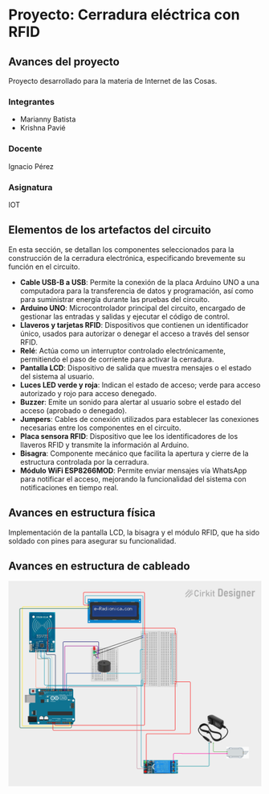 # Proyecto: Cerradura eléctrica con RFID

## Avances del proyecto

Proyecto desarrollado para la materia de Internet de las Cosas.

### Integrantes

- Marianny Batista  
- Krishna Pavié  

### Docente

Ignacio Pérez  

### Asignatura

IOT  

## Elementos de los artefactos del circuito

En esta sección, se detallan los componentes seleccionados para la construcción de la cerradura electrónica, especificando brevemente su función en el circuito.

- **Cable USB-B a USB**: Permite la conexión de la placa Arduino UNO a una computadora para la transferencia de datos y programación, así como para suministrar energía durante las pruebas del circuito.
- **Arduino UNO**: Microcontrolador principal del circuito, encargado de gestionar las entradas y salidas y ejecutar el código de control.
- **Llaveros y tarjetas RFID**: Dispositivos que contienen un identificador único, usados para autorizar o denegar el acceso a través del sensor RFID.
- **Relé**: Actúa como un interruptor controlado electrónicamente, permitiendo el paso de corriente para activar la cerradura.
- **Pantalla LCD**: Dispositivo de salida que muestra mensajes o el estado del sistema al usuario.
- **Luces LED verde y roja**: Indican el estado de acceso; verde para acceso autorizado y rojo para acceso denegado.
- **Buzzer**: Emite un sonido para alertar al usuario sobre el estado del acceso (aprobado o denegado).
- **Jumpers**: Cables de conexión utilizados para establecer las conexiones necesarias entre los componentes en el circuito.
- **Placa sensora RFID**: Dispositivo que lee los identificadores de los llaveros RFID y transmite la información al Arduino.
- **Bisagra**: Componente mecánico que facilita la apertura y cierre de la estructura controlada por la cerradura.
- **Módulo WiFi ESP8266MOD**: Permite enviar mensajes vía WhatsApp para notificar el acceso, mejorando la funcionalidad del sistema con notificaciones en tiempo real.

## Avances en estructura física

Implementación de la pantalla LCD, la bisagra y el módulo RFID, que ha sido soldado con pines para asegurar su funcionalidad.

## Avances en estructura de cableado

![Avances](image/circuit_image.png)